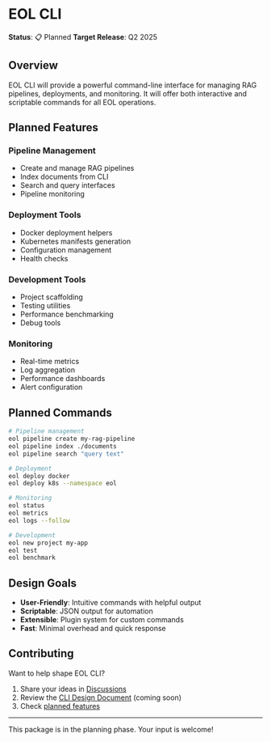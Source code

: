 # EOL CLI

**Status**: 📋 Planned
**Target Release**: Q2 2025

## Overview

EOL CLI will provide a powerful command-line interface for managing RAG pipelines, deployments, and monitoring. It will offer both interactive and scriptable commands for all EOL operations.

## Planned Features

### Pipeline Management

- Create and manage RAG pipelines
- Index documents from CLI
- Search and query interfaces
- Pipeline monitoring

### Deployment Tools

- Docker deployment helpers
- Kubernetes manifests generation
- Configuration management
- Health checks

### Development Tools

- Project scaffolding
- Testing utilities
- Performance benchmarking
- Debug tools

### Monitoring

- Real-time metrics
- Log aggregation
- Performance dashboards
- Alert configuration

## Planned Commands

```bash
# Pipeline management
eol pipeline create my-rag-pipeline
eol pipeline index ./documents
eol pipeline search "query text"

# Deployment
eol deploy docker
eol deploy k8s --namespace eol

# Monitoring
eol status
eol metrics
eol logs --follow

# Development
eol new project my-app
eol test
eol benchmark
```

## Design Goals

- **User-Friendly**: Intuitive commands with helpful output
- **Scriptable**: JSON output for automation
- **Extensible**: Plugin system for custom commands
- **Fast**: Minimal overhead and quick response

## Contributing

Want to help shape EOL CLI?

1. Share your ideas in [Discussions](https://github.com/eoln/eol/discussions)
2. Review the [CLI Design Document](https://github.com/eoln/eol/wiki/CLI-Design) (coming soon)
3. Check [planned features](https://github.com/eoln/eol/issues?q=is%3Aopen+is%3Aissue+label%3Aeol-cli)

---

This package is in the planning phase. Your input is welcome!
